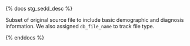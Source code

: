 {% docs stg_sedd_desc %}

Subset of original source file to include basic demographic and diagnosis information. We also assigned `db_file_name` to track file type. 

{% enddocs %}
